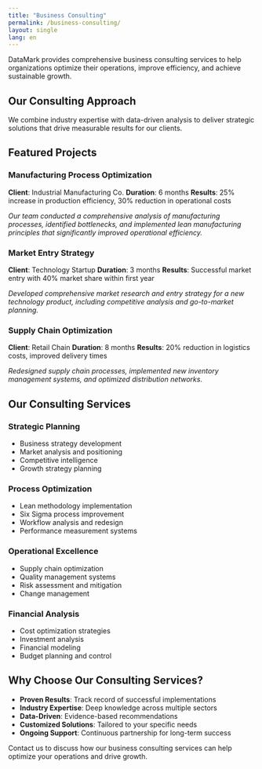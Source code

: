 ```yaml
---
title: "Business Consulting"
permalink: /business-consulting/
layout: single
lang: en
---
```

DataMark provides comprehensive business consulting services to help organizations optimize their operations, improve efficiency, and achieve sustainable growth.

## Our Consulting Approach

We combine industry expertise with data-driven analysis to deliver strategic solutions that drive measurable results for our clients.

## Featured Projects

### Manufacturing Process Optimization
**Client**: Industrial Manufacturing Co.
**Duration**: 6 months
**Results**: 25% increase in production efficiency, 30% reduction in operational costs

*Our team conducted a comprehensive analysis of manufacturing processes, identified bottlenecks, and implemented lean manufacturing principles that significantly improved operational efficiency.*

### Market Entry Strategy
**Client**: Technology Startup
**Duration**: 3 months
**Results**: Successful market entry with 40% market share within first year

*Developed comprehensive market research and entry strategy for a new technology product, including competitive analysis and go-to-market planning.*

### Supply Chain Optimization
**Client**: Retail Chain
**Duration**: 8 months
**Results**: 20% reduction in logistics costs, improved delivery times

*Redesigned supply chain processes, implemented new inventory management systems, and optimized distribution networks.*

## Our Consulting Services

### Strategic Planning
- Business strategy development
- Market analysis and positioning
- Competitive intelligence
- Growth strategy planning

### Process Optimization
- Lean methodology implementation
- Six Sigma process improvement
- Workflow analysis and redesign
- Performance measurement systems

### Operational Excellence
- Supply chain optimization
- Quality management systems
- Risk assessment and mitigation
- Change management

### Financial Analysis
- Cost optimization strategies
- Investment analysis
- Financial modeling
- Budget planning and control

## Why Choose Our Consulting Services?

- **Proven Results**: Track record of successful implementations
- **Industry Expertise**: Deep knowledge across multiple sectors
- **Data-Driven**: Evidence-based recommendations
- **Customized Solutions**: Tailored to your specific needs
- **Ongoing Support**: Continuous partnership for long-term success

Contact us to discuss how our business consulting services can help optimize your operations and drive growth. 